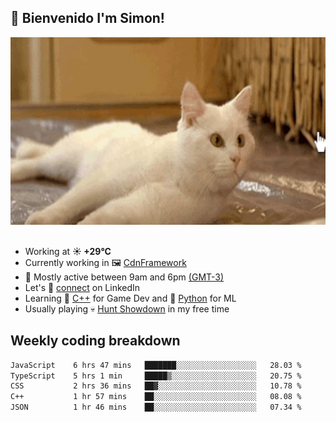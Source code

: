 <h2>👋 <b>Bienvenido I'm Simon!&nbsp;</b></h2>

<section>
  <img src="./static/banner.gif" height=300 width=1000>
</section>

<br>

<ul>
  <li>
		<!--START_SECTION:weather-->
		Working at <b>☀️   +29°C</b>
		<!--END_SECTION:weather-->
  </li>
  <li>
    Currently working in 🖼️&nbsp;<a href=https://github.com/snapverse/cdn-framework target=_blank>CdnFramework</a>
  </li>
  <li>
    🚩 Mostly active between 9am and 6pm <a href=https://onlinealarmkur.com/world/es target=_blank>(GMT-3)</a>
  </li>
  <li>
    Let's 🔗&nbsp;<a href=https://www.linkedin.com/in/itsimmons target=_blank>connect</a> on LinkedIn
  </li>
  <li>
    Learning 👴&nbsp;<a href=https://images3.memedroid.com/images/UPLOADED755/65f2bce6734f6.webp target=_blank>C++</a> for Game Dev and 🐍&nbsp;<a href=https://qph.cf2.quoracdn.net/main-qimg-4472b6229cb75bf66ab531f3ebd4f975-lq target=_blank>Python</a> for ML
  </li>
  <li>
    Usually playing 💀&nbsp;<a href=https://www.huntshowdown.com target=_blank>Hunt Showdown</a> in my free time
  </li>
</ul>

<h2><b>Weekly coding breakdown </b></h2>

<!--START_SECTION:waka-->

```txt
JavaScript    6 hrs 47 mins   ███████░░░░░░░░░░░░░░░░░░   28.03 %
TypeScript    5 hrs 1 min     █████▒░░░░░░░░░░░░░░░░░░░   20.75 %
CSS           2 hrs 36 mins   ██▓░░░░░░░░░░░░░░░░░░░░░░   10.78 %
C++           1 hr 57 mins    ██░░░░░░░░░░░░░░░░░░░░░░░   08.08 %
JSON          1 hr 46 mins    ██░░░░░░░░░░░░░░░░░░░░░░░   07.34 %
```

<!--END_SECTION:waka-->
